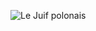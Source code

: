 ![Le Juif polonais](https://upload.wikimedia.org/wikipedia/commons/thumb/b/b3/Charles-Antoine_Cambon_-_Set_design_for_the_premi%C3%A8re_of_Rossini%27s_Robert_Bruce%2C_Act_III%2C_Scene_3.jpg/500px-Charles-Antoine_Cambon_-_Set_design_for_the_premi%C3%A8re_of_Rossini%27s_Robert_Bruce%2C_Act_III%2C_Scene_3.jpg)